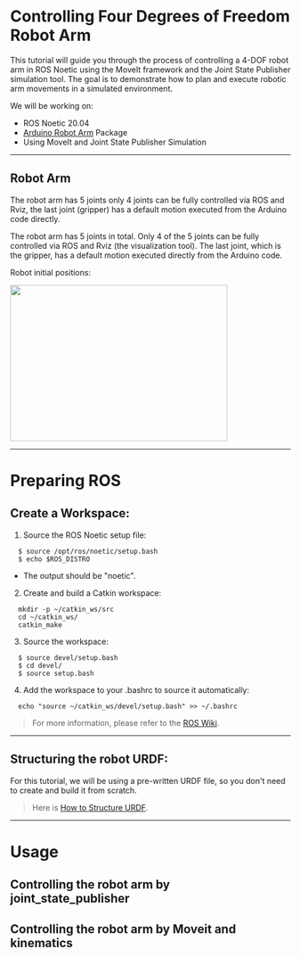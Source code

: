 # Controlling Four Degrees of Freedom Robot Arm 
This tutorial will guide you through the process of controlling a 4-DOF robot arm in ROS Noetic using the MoveIt framework and the Joint State Publisher simulation tool. The goal is to demonstrate how to plan and execute robotic arm movements in a simulated environment.

We will be working on:
  - ROS Noetic 20.04
  - [Arduino Robot Arm](https://github.com/smart-methods/arduino_robot_arm) Package
  - Using MoveIt and Joint State Publisher Simulation


***

## Robot Arm
The robot arm has 5 joints only 4 joints can be fully controlled via ROS and Rviz, the last joint (gripper) has a default motion executed from the Arduino code directly.

The robot arm has 5 joints in total.
Only 4 of the 5 joints can be fully controlled via ROS and Rviz (the visualization tool).
The last joint, which is the gripper, has a default motion executed directly from the Arduino code.


Robot initial positions:

<img src="https://github.com/user-attachments/assets/52a06f9f-15c9-4fee-aa1f-b1694d5fbb9b" width="390" height="280">


***

# Preparing ROS

## Create a Workspace:

1. Source the ROS Noetic setup file:
```
  $ source /opt/ros/noetic/setup.bash
  $ echo $ROS_DISTRO
```
  - The output should be "noetic".
    
2. Create and build a Catkin workspace:
```
  mkdir -p ~/catkin_ws/src
  cd ~/catkin_ws/
  catkin_make
```

3. Source the workspace:
```
  $ source devel/setup.bash
  $ cd devel/
  $ source setup.bash
```

4. Add the workspace to your .bashrc to source it automatically:
```
  echo "source ~/catkin_ws/devel/setup.bash" >> ~/.bashrc
```

> For more information, please refer to the [ROS Wiki](http://wiki.ros.org/catkin/Tutorials/create_a_workspace).

***

## Structuring the robot URDF:
For this tutorial, we will be using a pre-written URDF file, so you don't need to create and build it from scratch.

> Here is [How to Structure URDF](https://github.com/alanoudmk/Controlling-4-DOF-Robot-Arm/blob/main/URDF.md).



***

# Usage

## Controlling the robot arm by joint_state_publisher

## Controlling the robot arm by Moveit and kinematics
